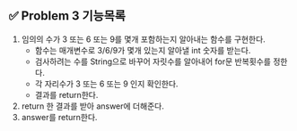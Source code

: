 ## ✅ Problem 3 기능목록

1. 임의의 수가 3 또는 6 또는 9를 몇개 포함하는지 알아내는 함수를 구현한다.
   - 함수는 매개변수로 3/6/9가 몇개 있는지 알아낼 int 숫자를 받는다.
   - 검사하려는 수를 String으로 바꾸어 자릿수를 알아내어 for문 반복횟수를 정한다.
   - 각 자리수가 3 또는 6 또는 9 인지 확인한다.
   - 결과를 return한다.
2. return 한 결과를 받아 answer에 더해준다.
3. answer를 return한다.